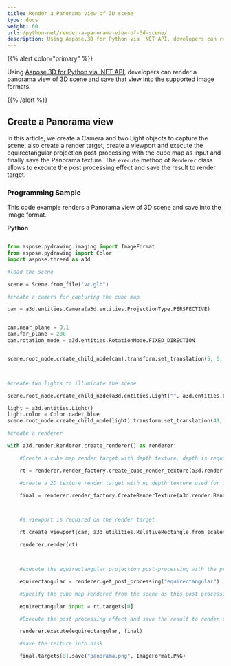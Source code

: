 ```yaml
---
title: Render a Panorama view of 3D scene
type: docs
weight: 60
url: /python-net/render-a-panorama-view-of-3d-scene/
description: Using Aspose.3D for Python via .NET API, developers can render a panorama view of 3D scene and save that view into the supported image formats.
---
```


{{% alert color="primary" %}}

Using [Aspose.3D for Python via .NET API](https:#products.aspose.com/3d/python-net/), developers can render a panorama view of 3D scene and save that view into the supported image formats.

{{% /alert %}}
## **Create a Panorama view**
In this article, we create a Camera and two Light objects to capture the scene, also create a render target, create a viewport and execute the equirectangular projection post-processing with the cube map as input and finally save the Panorama texture. The `execute` method of `Renderer` class allows to execute the post processing effect and save the result to render target.
### **Programming Sample**
This code example renders a Panorama view of 3D scene and save into the image format.

**Python**

```py

from aspose.pydrawing.imaging import ImageFormat
from aspose.pydrawing import Color
import aspose.threed as a3d

#load the scene

scene = Scene.from_file("vc.glb")

#create a camera for capturing the cube map

cam = a3d.entities.Camera(a3d.entities.ProjectionType.PERSPECTIVE)


cam.near_plane = 0.1
cam.far_plane = 200
cam.rotation_mode = a3d.entities.RotationMode.FIXED_DIRECTION


scene.root_node.create_child_node(cam).transform.set_translation(5, 6, 0);



#create two lights to illuminate the scene

scene.root_node.create_child_node(a3d.entities.Light("", a3d.entities.LightType.POINT).transform.set_translation(-10, 7, -10)

light = a3d.entities.Light()
light.color = Color.cadet_blue
scene.root_node.create_child_node(light).transform.set_translation(49, 0, 49)

#create a renderer

with a3d.render.Renderer.create_renderer() as renderer:

    #Create a cube map render target with depth texture, depth is required when rendering a scene.

    rt = renderer.render_factory.create_cube_render_texture(a3d.render.RenderParameters(False), 512, 512)

    #create a 2D texture render target with no depth texture used for image processing

    final = renderer.render_factory.CreateRenderTexture(a3d.render.RenderParameters(False, 32, 0, 0), 1024 * 3 , 1024)



    #a viewport is required on the render target

    rt.create_viewport(cam, a3d.utilities.RelativeRectangle.from_scale(0, 0, 1, 1))

    renderer.render(rt)



    #execute the equirectangular projection post-processing with the previous rendered cube map as input

    equirectangular = renderer.get_post_processing("equirectangular")

    #Specify the cube map rendered from the scene as this post processing's input

    equirectangular.input = rt.targets[0]

    #Execute the post processing effect and save the result to render target final

    renderer.execute(equirectangular, final)

    #save the texture into disk

    final.targets[0].save("panorama.png", ImageFormat.PNG)


```
